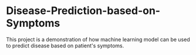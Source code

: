 # Disease-Prediction-based-on-Symptoms
This project is a demonstration of how machine learning model can be used to predict disease based on patient's symptoms.


